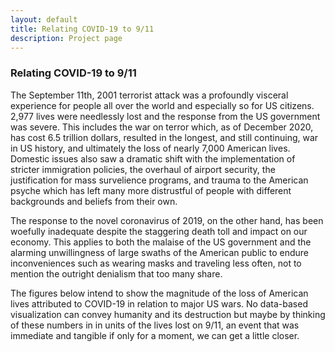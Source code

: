 ```yaml
---
layout: default
title: Relating COVID-19 to 9/11
description: Project page
---
```

<script src="https://d3js.org/d3.v5.js"></script>
<script type = "text/javascript" src = "jquery-3.1.0.js"></script>
<!--- <script type = "text/javascript" src="https://ajax.googleapis.com/ajax/libs/jquery/2.1.3/jquery.min.js"></script> --->
<link rel="stylesheet" href="stylesheet.css">

<div class="main">
    <div id="people_911_div" class="people_911">
    <h3>Relating COVID-19 to 9/11</h3>
    <p>
         The September 11th, 2001 terrorist attack was a profoundly visceral experience for people all over the world
         and especially so for US citizens. <span class="lives_lost">2,977</span> lives were needlessly lost and the
         response from the US government was severe.
         This includes the war on terror which, as of December 2020, has cost 6.5 trillion dollars, resulted in the longest, 
         and still continuing, war in US history, and ultimately the loss of nearly <span class="lives_lost">7,000</span> 
         American lives. Domestic issues also
         saw a dramatic shift with the implementation of stricter immigration policies, the overhaul of airport security,
         the justification for mass survelience programs, and trauma to the American psyche which has left many more distrustful
         of people with different backgrounds and beliefs from their own.
     </p>
     <p>
         The response to the novel coronavirus of 2019, on the other hand, has been woefully inadequate despite the staggering
         death toll and impact on our economy. This applies to both the malaise of the US government and the alarming unwillingness
         of large swaths of the American public to endure inconveniences such as wearing masks and traveling less often, not to
         mention the outright denialism that too many share.
     </p>
     <p>
         The figures below intend to show the magnitude of the loss of American lives attributed to 
         <span class="covid">COVID-19</span> in relation to major US
         wars. No data-based visualization can convey humanity and its destruction but maybe by thinking of these numbers in
         in units of the lives lost on 9/11, an event that was immediate and tangible if only for a moment, we can get a 
         little closer.
     </p>
     <br>
    </div>
    <div id="test_div"></div>
    <br><br>
    <div id="covid_div" style="position: relative; width: 95%; margin: auto; alignment: center"></div>
</div>
<script src="script.js"></script>
